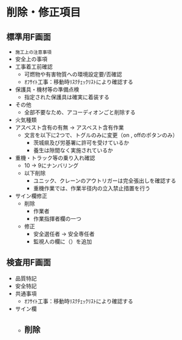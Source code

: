 # 削除・修正項目
## 標準用F画面
- `施工上の注意事項`
- 安全上の事項
- 工事着工前確認
	- 可燃物や有害物質への環境設定要/否確認
	- ｵﾌｻｲﾄ工事：移動時ﾘｽｸﾁｪｯｸﾘｽﾄにより確認する
- 保護具・機材等の準備点検
	- 指定された保護具は確実に着装する
- その他
	- 全部不要なため、アコーディオンごと削除する
- 火気種類
- アスベスト含有の有無 → アスベスト含有作業
	- 文言を以下に2つで、トグルのみに変更（on , offのボタンのみ）
		- 茨城県及び労基署に許可を受けているか
		- 養生は隙間なく実施されているか
- 重機・トラック等の乗り入れ確認
	- 10 → 9にナンバリング
	- 以下削除
		- ユニック、クレーンのアウトリガーは完全張出しを確認する
		- 重機作業では、作業半径内の立入禁止措置を行う
- サイン欄修正
	- 削除
		- 作業者
		- 作業指揮者欄の一つ
	- 修正
		- 安全選任者 → 安全専任者
		- 監視人の欄に（）を追加
## 検査用F画面
- 品質特記
- 安全特記
- 共通事項
	- ｵﾌｻｲﾄ工事：移動時ﾘｽｸﾁｪｯｸﾘｽﾄにより確認する
- サイン欄
	- 削除
		- 
